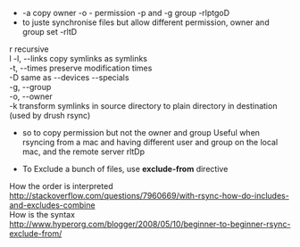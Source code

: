 * -a copy owner -o - permission -p and -g group -rlptgoD
* to juste synchronise files but allow different permission, owner and group set -rltD

r recursive    
l  -l, --links                 copy symlinks as symlinks   
-t, --times                 preserve modification times    
-D                          same as --devices --specials      
-g, --group   
-o, --owner   
-k transform symlinks in source directory to plain directory in destination (used by drush rsync)   

*  so to copy permission but not the owner and group 
Useful when rsyncing from a mac and having different user and group on the local mac, and the remote server
rltDp

* To Exclude a bunch of files, use **exclude-from** directive    

How the order is interpreted   
http://stackoverflow.com/questions/7960669/with-rsync-how-do-includes-and-excludes-combine   
How is the syntax   
http://www.hyperorg.com/blogger/2008/05/10/beginner-to-beginner-rsync-exclude-from/